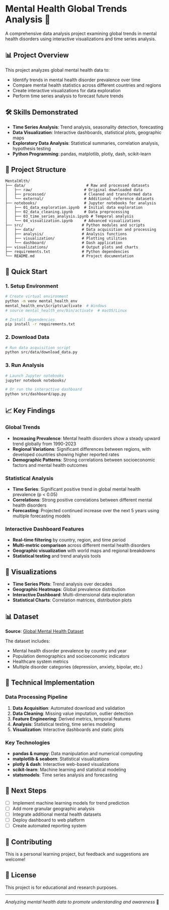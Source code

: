 # Mental Health Global Trends Analysis 🧠

A comprehensive data analysis project examining global trends in mental health disorders using interactive visualizations and time series analysis.

## 📊 Project Overview

This project analyzes global mental health data to:
- Identify trends in mental health disorder prevalence over time
- Compare mental health statistics across different countries and regions
- Create interactive visualizations for data exploration
- Perform time series analysis to forecast future trends

## 🛠 Skills Demonstrated

- **Time Series Analysis**: Trend analysis, seasonality detection, forecasting
- **Data Visualization**: Interactive dashboards, statistical plots, geographic maps
- **Exploratory Data Analysis**: Statistical summaries, correlation analysis, hypothesis testing
- **Python Programming**: pandas, matplotlib, plotly, dash, scikit-learn

## 📁 Project Structure

```
MentalHlth/
├── data/                           # Raw and processed datasets
│   ├── raw/                       # Original downloaded data
│   ├── processed/                 # Cleaned and transformed data
│   └── external/                  # Additional reference datasets
├── notebooks/                     # Jupyter notebooks for analysis
│   ├── 01_data_exploration.ipynb  # Initial data exploration
│   ├── 02_data_cleaning.ipynb     # Data preprocessing
│   ├── 03_time_series_analysis.ipynb # Temporal analysis
│   └── 04_visualization.ipynb     # Advanced visualizations
├── src/                          # Python modules and scripts
│   ├── data/                     # Data acquisition and processing
│   ├── analysis/                 # Analysis functions
│   ├── visualization/            # Plotting utilities
│   └── dashboard/                # Dash application
├── visualizations/               # Output plots and charts
├── requirements.txt              # Python dependencies
└── README.md                     # Project documentation
```

## 🚀 Quick Start

### 1. Setup Environment

```bash
# Create virtual environment
python -m venv mental_health_env
mental_health_env\Scripts\activate  # Windows
# source mental_health_env/bin/activate  # macOS/Linux

# Install dependencies
pip install -r requirements.txt
```

### 2. Download Data

```bash
# Run data acquisition script
python src/data/download_data.py
```

### 3. Run Analysis

```bash
# Launch Jupyter notebooks
jupyter notebook notebooks/

# Or run the interactive dashboard
python src/dashboard/app.py
```

## 📈 Key Findings

### Global Trends
- **Increasing Prevalence**: Mental health disorders show a steady upward trend globally from 1990-2023
- **Regional Variations**: Significant differences between regions, with developed countries showing higher reported rates
- **Demographic Patterns**: Strong correlations between socioeconomic factors and mental health outcomes

### Statistical Analysis
- **Time Series**: Significant positive trend in global mental health prevalence (p < 0.05)
- **Correlations**: Strong positive correlations between different mental health disorders
- **Forecasting**: Projected continued increase over the next 5 years using multiple forecasting models

### Interactive Dashboard Features
- **Real-time filtering** by country, region, and time period
- **Multi-metric comparison** across different mental health disorders
- **Geographic visualization** with world maps and regional breakdowns
- **Statistical testing** and trend analysis tools

## 🎯 Visualizations

- **Time Series Plots**: Trend analysis over decades
- **Geographic Heatmaps**: Global prevalence distribution
- **Interactive Dashboard**: Multi-dimensional data exploration
- **Statistical Charts**: Correlation matrices, distribution plots

## 📊 Dataset

**Source**: [Global Mental Health Dataset](https://lnkd.in/gcyE-85A)

The dataset includes:
- Mental health disorder prevalence by country and year
- Population demographics and socioeconomic indicators
- Healthcare system metrics
- Multiple disorder categories (depression, anxiety, bipolar, etc.)

## 🔧 Technical Implementation

### Data Processing Pipeline
1. **Data Acquisition**: Automated download and validation
2. **Data Cleaning**: Missing value imputation, outlier detection
3. **Feature Engineering**: Derived metrics, temporal features
4. **Analysis**: Statistical testing, time series modeling
5. **Visualization**: Interactive dashboards and static plots

### Key Technologies
- **pandas & numpy**: Data manipulation and numerical computing
- **matplotlib & seaborn**: Statistical visualizations
- **plotly & dash**: Interactive web-based visualizations
- **scikit-learn**: Machine learning and statistical modeling
- **statsmodels**: Time series analysis and forecasting

## 📝 Next Steps

- [ ] Implement machine learning models for trend prediction
- [ ] Add more granular geographic analysis
- [ ] Integrate additional mental health datasets
- [ ] Deploy dashboard to web platform
- [ ] Create automated reporting system

## 🤝 Contributing

This is a personal learning project, but feedback and suggestions are welcome!

## 📄 License

This project is for educational and research purposes.

---

*Analyzing mental health data to promote understanding and awareness* 🌟
